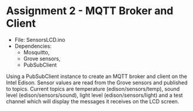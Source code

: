 # Assignment 2 - MQTT Broker and Client

* File: 				SensorsLCD.ino
* Dependencies:		
  * Mosquitto, 
  * Grove sensors,
  * PubSubClient

Using a PubSubClient instance to create an MQTT broker and client on the Intel Edison. 
Sensor values are read from the Grove sensors and published to topics.
Current topics are temperature (edison/sensors/temp), sound level (edison/sensors/sound),
light level (edison/sensors/light) and a test channel which will display the messages 
it receives on the LCD screen.
